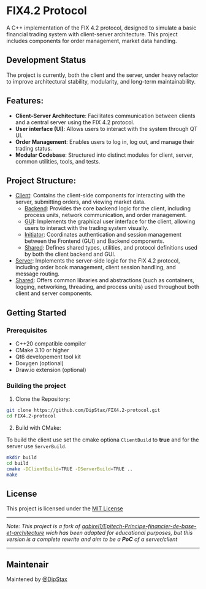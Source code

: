 # FIX4.2 Protocol

A C++ implementation of the FIX 4.2 protocol, designed to simulate a basic financial trading system with client-server architecture. This project includes components for order management, market data handling.

## Development Status

The project is currently, both the client and the server, under heavy refactor to improve architectural stability, modularity, and long-term maintainability.

## Features:

- **Client-Server Architecture**: Facilitates communication between clients and a central server using the FIX 4.2 protocol.
- **User interface (UI)**: Allows users to interact with the system through QT UI.
- **Order Management**: Enables users to log in, log out, and manage their trading status.
- **Modular Codebase**: Structured into distinct modules for client, server, common utilities, tools, and tests.

## Project Structure:

- [Client](./client/README.md): Contains the client-side components for interacting with the server, submitting orders, and viewing market data.
    - [Backend](./client/back/README.md): Provides the core backend logic for the client, including process units, network communication, and order management.
    - [GUI](./client/GUI/README.md): Implements the graphical user interface for the client, allowing users to interact with the trading system visually.
    - [Initiator](./client/initiator/README.md): Coordinates authentication and session management between the Frontend (GUI) and Backend components.
    - [Shared](./client/shared/README.md): Defines shared types, utilities, and protocol definitions used by both the client backend and GUI.
- [Server](./server/README.md): Implements the server-side logic for the FIX 4.2 protocol, including order book management, client session handling, and message routing.
- [Shared](./shared/README.md): Offers common libraries and abstractions (such as containers, logging, networking, threading, and process units) used throughout both client and server components.

## Getting Started

### Prerequisites

- C++20 compatible compiler
- CMake 3.10 or higher
- Qt6 developement tool kit
- Doxygen (optional)
- Draw.io extension (optional)

### Building the project

1. Clone the Repository:

```bash
git clone https://github.com/DipStax/FIX4.2-protocol.git
cd FIX4.2-protocol
```

2. Build with CMake:

To build the client use set the cmake optiona `ClientBuild` to **true** and for the server use `ServerBuild`.

```bash
mkdir build
cd build
cmake -DClientBuild=TRUE -DServerBuild=TRUE ..
make
```

## License

This project is licensed under the [MIT License](LICENSE)

---

_Note: This project is a fork of [gabirel1/Epitech-Principe-financier-de-base-et-architecture](https://github.com/gabirel1/Epitech-Principe-financier-de-base-et-architecture) wich has been adapted for educational purposes, but this version is a complete rewrite and aim to be a **PoC** of a server/client_

---

## Maintenair

Maintened by [@DipStax](https://github.com/DipStax)